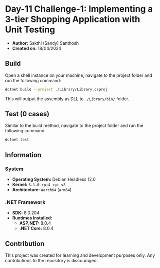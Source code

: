 # Day-11 Challenge-1: Implementing a 3-tier Shopping Application with Unit Testing

- **Author:** Sakthi (Sandy) Santhosh
- **Created on:** 18/04/2024

## Build

Open a shell instance on your machine, navigate to the project folder and run the following command:

```bash
dotnet build --project ./Library/Library.csproj
```

This will output the assembly as DLL to `./Library/bin/` folder.

## Test (0 cases)

Similar to the build method, navigate to the project folder and run the following command:

```bash
dotnet test
```

## Information

### System

- **Operating System:** Debian Headless 12.0
- **Kernel:** `6.1.0-rpi4-rpi-v8`
- **Architecture:** `aarch64` (`arm64`)

### .NET Framework

- **SDK:** 8.0.204
- **Runtimes Installed:**
    - **ASP.NET:** 8.0.4
    - **.NET Core:** 8.0.4

## Contribution

This project was created for learning and development purposes only. Any contributions to the repository is discouraged.
